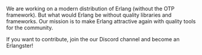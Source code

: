 We are working on a modern distribution of Erlang (without the OTP framework). But what would Erlang be without quality libraries and frameworks. Our mission is to make Erlang attractive again with quality tools for the community.

If you want to contribute, join the our Discord channel and become an Erlangster!
